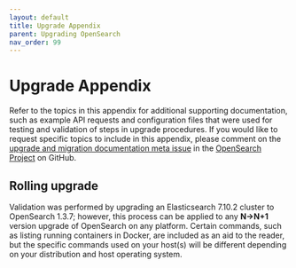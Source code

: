 ```yaml
---
layout: default
title: Upgrade Appendix
parent: Upgrading OpenSearch
nav_order: 99
---
```


# Upgrade Appendix

Refer to the topics in this appendix for additional supporting documentation, such as example API requests and configuration files that were used for testing and validation of steps in upgrade procedures. If you would like to request specific topics to include in this appendix, please comment on the [upgrade and migration documentation meta issue](https://github.com/opensearch-project/documentation-website/issues/2830) in the [OpenSearch Project](https://github.com/opensearch-project) on GitHub.

## Rolling upgrade

Validation was performed by upgrading an Elasticsearch 7.10.2 cluster to OpenSearch 1.3.7; however, this process can be applied to any **N→N+1** version upgrade of OpenSearch on any platform. Certain commands, such as listing running containers in Docker, are included as an aid to the reader, but the specific commands used on your host(s) will be different depending on your distribution and host operating system.